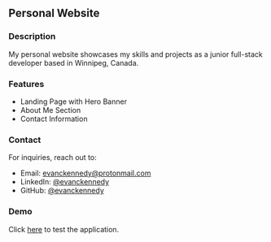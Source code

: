 ## Personal Website

### Description
My personal website showcases my skills and projects as a junior full-stack 
developer based in Winnipeg, Canada. 

### Features
- Landing Page with Hero Banner
- About Me Section
- Contact Information

### Contact
For inquiries, reach out to:
- Email: evanckennedy@protonmail.com
- LinkedIn: [@evanckennedy](https://www.linkedin.com/in/evanckennedy)
- GitHub: [@evanckennedy](https://github.com/evanckennedy)

### Demo

Click [here](https://evanckennedy.github.io/personal-website/) to test the application.